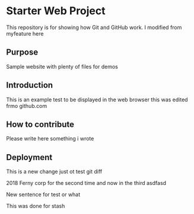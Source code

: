 # Starter Web Project

This repository is for showing how Git and GitHub work. I modified
from myfeature here

## Purpose

Sample website with plenty of files for demos

## Introduction
This is an example test 
to be displayed in the web browser
this was edited frmo github.com


## How to contribute

Please write here something i wrote

## Deployment

This is a new change just ot test git diff


2018 Ferny corp for the second time and now in the third asdfasd

New sentence for test or what

This was done for stash
